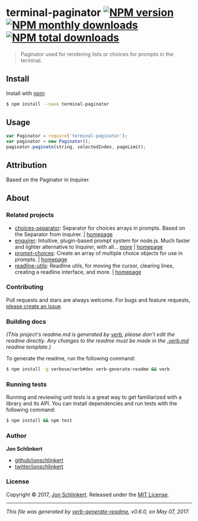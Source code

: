 # terminal-paginator [![NPM version](https://img.shields.io/npm/v/terminal-paginator.svg?style=flat)](https://www.npmjs.com/package/terminal-paginator) [![NPM monthly downloads](https://img.shields.io/npm/dm/terminal-paginator.svg?style=flat)](https://npmjs.org/package/terminal-paginator) [![NPM total downloads](https://img.shields.io/npm/dt/terminal-paginator.svg?style=flat)](https://npmjs.org/package/terminal-paginator)

> Paginator used for rendering lists or choices for prompts in the terminal.

## Install

Install with [npm](https://www.npmjs.com/):

```sh
$ npm install --save terminal-paginator
```

## Usage

```js
var Paginator = require('terminal-paginator');
var paginator = new Paginator();
paginator.paginate(string, selectedIndex, pageLimit);
```

## Attribution

Based on the Paginator in Inquirer.

## About

### Related projects

* [choices-separator](https://www.npmjs.com/package/choices-separator): Separator for choices arrays in prompts. Based on the Separator from inquirer. | [homepage](https://github.com/enquirer/choices-separator "Separator for choices arrays in prompts. Based on the Separator from inquirer.")
* [enquirer](https://www.npmjs.com/package/enquirer): Intuitive, plugin-based prompt system for node.js. Much faster and lighter alternative to Inquirer, with all… [more](https://github.com/enquirer/enquirer) | [homepage](https://github.com/enquirer/enquirer "Intuitive, plugin-based prompt system for node.js. Much faster and lighter alternative to Inquirer, with all the same prompt types and more, but without the bloat.")
* [prompt-choices](https://www.npmjs.com/package/prompt-choices): Create an array of multiple choice objects for use in prompts. | [homepage](https://github.com/enquirer/prompt-choices "Create an array of multiple choice objects for use in prompts.")
* [readline-utils](https://www.npmjs.com/package/readline-utils): Readline utils, for moving the cursor, clearing lines, creating a readline interface, and more. | [homepage](https://github.com/enquirer/readline-utils "Readline utils, for moving the cursor, clearing lines, creating a readline interface, and more.")

### Contributing

Pull requests and stars are always welcome. For bugs and feature requests, [please create an issue](../../issues/new).

### Building docs

_(This project's readme.md is generated by [verb](https://github.com/verbose/verb-generate-readme), please don't edit the readme directly. Any changes to the readme must be made in the [.verb.md](.verb.md) readme template.)_

To generate the readme, run the following command:

```sh
$ npm install -g verbose/verb#dev verb-generate-readme && verb
```

### Running tests

Running and reviewing unit tests is a great way to get familiarized with a library and its API. You can install dependencies and run tests with the following command:

```sh
$ npm install && npm test
```

### Author

**Jon Schlinkert**

* [github/jonschlinkert](https://github.com/jonschlinkert)
* [twitter/jonschlinkert](https://twitter.com/jonschlinkert)

### License

Copyright © 2017, [Jon Schlinkert](https://github.com/jonschlinkert).
Released under the [MIT License](LICENSE).

***

_This file was generated by [verb-generate-readme](https://github.com/verbose/verb-generate-readme), v0.6.0, on May 07, 2017._